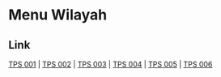 # Menu Wilayah

## Link

[TPS 001](https://github.com/gigit-pemilu/pemilu-2024-81-maluku/tree/main/pilpres/hitung-suara/sub/81-maluku/sub/06-seram-bagian-barat/sub/04-huamual-belakang/sub/2004-tonu-jaya/sub/001-tps)
 | 
[TPS 002](https://github.com/gigit-pemilu/pemilu-2024-81-maluku/tree/main/pilpres/hitung-suara/sub/81-maluku/sub/06-seram-bagian-barat/sub/04-huamual-belakang/sub/2004-tonu-jaya/sub/002-tps)
 | 
[TPS 003](https://github.com/gigit-pemilu/pemilu-2024-81-maluku/tree/main/pilpres/hitung-suara/sub/81-maluku/sub/06-seram-bagian-barat/sub/04-huamual-belakang/sub/2004-tonu-jaya/sub/003-tps)
 | 
[TPS 004](https://github.com/gigit-pemilu/pemilu-2024-81-maluku/tree/main/pilpres/hitung-suara/sub/81-maluku/sub/06-seram-bagian-barat/sub/04-huamual-belakang/sub/2004-tonu-jaya/sub/004-tps)
 | 
[TPS 005](https://github.com/gigit-pemilu/pemilu-2024-81-maluku/tree/main/pilpres/hitung-suara/sub/81-maluku/sub/06-seram-bagian-barat/sub/04-huamual-belakang/sub/2004-tonu-jaya/sub/005-tps)
 | 
[TPS 006](https://github.com/gigit-pemilu/pemilu-2024-81-maluku/tree/main/pilpres/hitung-suara/sub/81-maluku/sub/06-seram-bagian-barat/sub/04-huamual-belakang/sub/2004-tonu-jaya/sub/006-tps)

